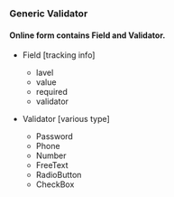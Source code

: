 ### Generic Validator

#### Online form contains Field and Validator.
- Field [tracking info]
  - lavel
  - value
  - required
  - validator  
  
- Validator [various type]
  - Password
  - Phone
  - Number
  - FreeText
  - RadioButton
  - CheckBox
  
